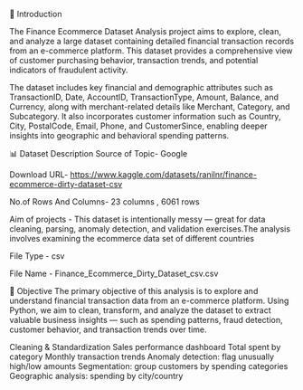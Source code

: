 📖 Introduction

The Finance Ecommerce Dataset Analysis project aims to explore, clean, and analyze a large dataset containing detailed financial transaction records from an e-commerce platform. This dataset provides a comprehensive view of customer purchasing behavior, transaction trends, and potential indicators of fraudulent activity.

The dataset includes key financial and demographic attributes such as TransactionID, Date, AccountID, TransactionType, Amount, Balance, and Currency, along with merchant-related details like Merchant, Category, and Subcategory. It also incorporates customer information such as Country, City, PostalCode, Email, Phone, and CustomerSince, enabling deeper insights into geographic and behavioral spending patterns.

📊 Dataset Description
Source of Topic- Google

Download URL- https://www.kaggle.com/datasets/ranilnr/finance-ecommerce-dirty-dataset-csv

No.of Rows And Columns- 23 columns , 6061 rows

Aim of projects - This dataset is intentionally messy — great for data cleaning, parsing, anomaly detection, and validation exercises.The analysis involves examining the ecommerce data set of different countries

File Type - csv

File Name - Finance_Ecommerce_Dirty_Dataset_csv.csv

🎯 Objective
The primary objective of this analysis is to explore and understand financial transaction data from an e-commerce platform. Using Python, we aim to clean, transform, and analyze the dataset to extract valuable business insights — such as spending patterns, fraud detection, customer behavior, and transaction trends over time.

Cleaning & Standardization
Sales performance dashboard
Total spent by category
Monthly transaction trends
Anomaly detection: flag unusually high/low amounts
Segmentation: group customers by spending categories
Geographic analysis: spending by city/country

